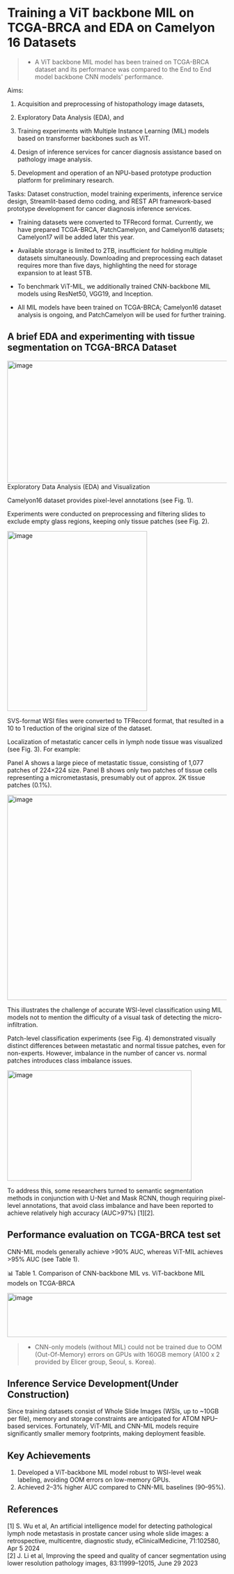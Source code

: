 # Training a ViT backbone MIL on TCGA-BRCA and EDA on Camelyon 16 Datasets

>* A ViT backbone MIL model has been trained on TCGA-BRCA dataset and its performance was compared to the End to End model backbone CNN models' performance.

Aims:

1) Acquisition and preprocessing of histopathology image datasets,

2) Exploratory Data Analysis (EDA), and

3) Training experiments with Multiple Instance Learning (MIL) models based on transformer backbones such as ViT.

4) Design of inference services for cancer diagnosis assistance based on pathology image analysis.

5) Development and operation of an NPU-based prototype production platform for preliminary research.

Tasks: Dataset construction, model training experiments, inference service design, Streamlit-based demo coding, and REST API framework-based prototype development for cancer diagnosis inference services.

* Training datasets were converted to TFRecord format. Currently, we have prepared TCGA-BRCA, PatchCamelyon, and Camelyon16 datasets; Camelyon17 will be added later this year.

* Available storage is limited to 2TB, insufficient for holding multiple datasets simultaneously. Downloading and preprocessing each dataset requires more than five days, highlighting the need for storage expansion to at least 5TB.

* To benchmark ViT-MIL, we additionally trained CNN-backbone MIL models using ResNet50, VGG19, and Inception.

* All MIL models have been trained on TCGA-BRCA; Camelyon16 dataset analysis is ongoing, and PatchCamelyon will be used for further training.

## A brief EDA and experimenting with tissue segmentation on TCGA-BRCA Dataset
<img width="536" height="280" alt="image" src="https://github.com/user-attachments/assets/ed9323a6-0ccd-4d3b-aeab-72b6d4bb5f80" />
Exploratory Data Analysis (EDA) and Visualization

Camelyon16 dataset provides pixel-level annotations (see Fig. 1).

Experiments were conducted on preprocessing and filtering slides to exclude empty glass regions, keeping only tissue patches (see Fig. 2).

<img width="321" height="412" alt="image" src="https://github.com/user-attachments/assets/56aad0e5-f049-463e-9659-c9814fbfba50" />


SVS-format WSI files were converted to TFRecord format, that resulted in a 10 to 1 reduction of the original size of the dataset.

Localization of metastatic cancer cells in lymph node tissue was visualized (see Fig. 3). For example:

Panel A shows a large piece of metastatic tissue, consisting of 1,077 patches of 224×224 size.
Panel B shows only two patches of tissue cells representing a micrometastasis, presumably out of approx. 2K tissue patches (0.1%).

<img width="546" height="470" alt="image" src="https://github.com/user-attachments/assets/f0dd4956-558f-4520-9522-0c14202d6757" />

This illustrates the challenge of accurate WSI-level classification using MIL models not to mention the difficulty of a visual task of detecting the micro-infiltration.  

Patch-level classification experiments (see Fig. 4) demonstrated visually distinct differences between metastatic and normal tissue patches, even for non-experts. However, imbalance in the number of cancer vs. normal patches introduces class imbalance issues.

<img width="423" height="253" alt="image" src="https://github.com/user-attachments/assets/17943aac-a451-459d-af56-bfbad25cd12f" />

To address this, some researchers turned to semantic segmentation methods in conjunction with U-Net and Mask RCNN, though requiring pixel-level annotations, that avoid class imbalance and have been reported to achieve relatively high accuracy (AUC>97%) [1][2].

## Performance evaluation on TCGA-BRCA test set

CNN-MIL models generally achieve >90% AUC, whereas ViT-MIL achieves >95% AUC (see Table 1).

📊 Table 1. Comparison of CNN-backbone MIL vs. ViT-backbone MIL models on TCGA-BRCA

<img width="583" height="101" alt="image" src="https://github.com/user-attachments/assets/4f23fe62-787f-42ea-b283-46a0a9bf1075" />

>* CNN-only models (without MIL) could not be trained due to OOM (Out-Of-Memory) errors on GPUs with 160GB memory (A100 x 2 provided by Elicer group, Seoul, s. Korea).

## Inference Service Development(Under Construction)

Since training datasets consist of Whole Slide Images (WSIs, up to ~10GB per file), memory and storage constraints are anticipated for ATOM NPU–based services. Fortunately, ViT-MIL and CNN-MIL models require significantly smaller memory footprints, making deployment feasible.

## Key Achievements

1) Developed a ViT-backbone MIL model robust to WSI-level weak labeling, avoiding OOM errors on low-memory GPUs.
2) Achieved 2–3% higher AUC compared to CNN-MIL baselines (90–95%).

## References
[1] S. Wu et al, An artificial intelligence model for detecting pathological lymph node metastasis in prostate cancer using whole slide images: a retrospective, multicentre, diagnostic study, eClinicalMedicine, 71:102580, Apr 5 2024 <br>
[2] J. Li et al, Improving the speed and quality of cancer segmentation using lower resolution pathology images,  83:11999–12015, June 29 2023
